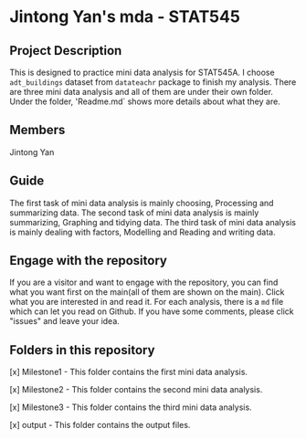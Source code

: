 
# Jintong Yan's mda - **STAT545** 

## Project Description
This is designed to practice mini data analysis for STAT545A. I choose `adt_buildings` dataset from `datateachr` package to finish my analysis. 
There are three mini data analysis and all of them are under their own folder. Under the folder, 'Readme.md` shows more details about what they are.   

## Members 
Jintong Yan

## Guide
 The first task of mini data analysis is mainly choosing, Processing and summarizing data.
 The second task of mini data analysis is mainly summarizing, Graphing and tidying data.
 The third task of mini data analysis is mainly dealing with factors, Modelling and Reading and writing data.

## Engage with the repository
If you are a visitor and want to engage with the repository, you can find what you want first on the main(all of them are shown on the main). Click what you are interested in and read it. For each analysis, there is a `md` file which can let you read on Github. If you have some comments, please click "issues" and leave your idea.

## Folders in this repository

[x] Milestone1 - This folder contains the first mini data analysis. 

[x] Milestone2 - This folder contains the second mini data analysis.

[x] Milestone3 - This folder contains the third mini data analysis.  

[x] output - This folder contains the output files. 



